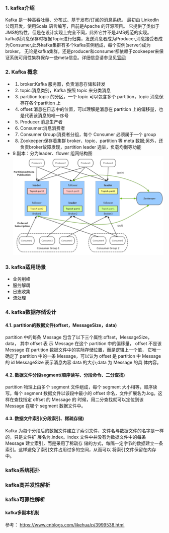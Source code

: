 ### 1. kafka介绍

Kafka 是一种高吞吐量、分布式、基于发布/订阅的消息系统。
最初由 LinkedIn 公司开发，使用Scala 语言编写，目前是Apache 的开源项目。
它提供了类似于JMS的特性，但是在设计实现上完全不同，此外它并不是JMS规范的实现。
kafka对消息保存时根据Topic进行归类，发送消息者成为Producer,消息接受者成为Consumer,此外kafka集群有多个kafka实例组成，每个实例(server)成为broker。
无论是kafka集群，还是producer和consumer都依赖于zookeeper来保证系统可用性集群保存一些meta信息。详细信息请参见见[官网](http://kafka.apache.org/)

### 2. Kafka 概念
    
* 1. broker:Kafka 服务器，负责消息存储和转发
* 2. topic:消息类别，Kafka 按照 topic 来分类消息
* 3. partition:topic 的分区，一个 topic 可以包含多个 partition，topic 消息保存在各个partition 上
* 4. offset:消息在日志中的位置，可以理解是消息在 partition 上的偏移量，也是代表该消息的唯一序号
* 5. Producer:消息生产者
* 6. Consumer:消息消费者
* 7. Consumer Group:消费者分组，每个 Consumer 必须属于一个 group
* 8. Zookeeper:保存着集群 broker、topic、partition 等 meta 数据;另外，还负责broker故障发现，partition leader 选举，负载均衡等功能
* 9.副本：分为leader、flower
 组网结构图
 ![](images/kafka_net.png)
### 3. kafka适用场景
* 业务削峰
* 服务解耦
* 日志收集
* 流处理
### 4. kafka数据存储设计
#### 4.1. partition的数据文件(offset，MessageSize，data)
partition 中的每条 Message 包含了以下三个属性:offset，MessageSize，data，
其中 offset 表 示 Message 在这个 partition 中的偏移量，
offset 不是该 Message 在 partition 数据文件中的实际存储位置，而是逻辑上一个值，
它唯一确定了 partition 中的一条 Message，可以认为 offset 是 partition 中 Message 的 id
MessageSize 表示消息内容 data 的大小;data 为 Message 的具 体内容。


#### 4.2. 数据文件分段segment(顺序读写、分段命令、二分查找)
partition 物理上由多个 segment 文件组成，每个 segment 大小相等，顺序读写。每个 segment 数据文件以该段中最小的 offset 命名，文件扩展名为.log。这样在查找指定 offset 的 Message 的 时候，用二分查找就可以定位到该 Message 在哪个 segment 数据文件中。

#### 4.3. 数据文件索引(分段索引、稀疏存储)
Kafka 为每个分段后的数据文件建立了索引文件，文件名与数据文件的名字是一样的，只是文件扩 展名为.index。index 文件中并没有为数据文件中的每条 Message 建立索引，而是采用了稀疏存 储的方式，每隔一定字节的数据建立一条索引。这样避免了索引文件占用过多的空间，从而可以 将索引文件保留在内存中。

### kafka系统拓扑





        
### kafka高并发性解析
        

### kafka可靠性解析


#### kafka多副本机制



参考：
https://www.cnblogs.com/likehua/p/3999538.html